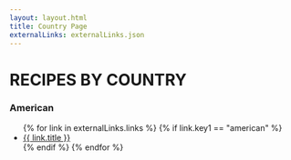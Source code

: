 ```yaml
---
layout: layout.html
title: Country Page
externalLinks: externalLinks.json
---
```

# RECIPES BY COUNTRY #

### American ###
<ul>
    {% for link in externalLinks.links %}
        {% if link.key1 == "american" %}
            <li><a href="{{ link.url }}">{{ link.title }}</a></li>
        {% endif %} 
    {% endfor %}
</ul>



